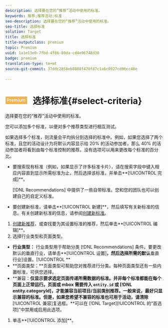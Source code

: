 ```yaml
---
description: 选择要在您的“推荐”活动中使用的标准。
keywords: 推荐;推荐活动;标准
seo-description: 选择要在您的“推荐”活动中使用的标准。
seo-title: 选择标准
solution: Target
title: 选择标准
title-outputclass: premium
topic: Premium
uuid: 1a1e13e0-7fbd-4f86-80da-cd4e96748d30
badge: premium
translation-type: tm+mt
source-git-commit: 37ddc2858eb8088f470f87c1a6c0927cd96cc48e

---
```



# ![PREMIUM](/help/assets/premium.png) 选择标准{#select-criteria}

选择要在您的“推荐”活动中使用的标准。

您可以添加多个标准，以便对多个推荐类型进行相互测试。

如果选择多个标准，则流量会平均拆分到选择的标准中。例如，如果您选择了两个标准，且您的活动设计为将默认内容显示给 20% 的活动参加者，那么 40% 的活动参加者将看到由每个标准控制的推荐。没有选项可以用来更改每个标准的百分比。

* 要搜索现有标准（例如，如果显示了许多标准卡片），请在搜索字段中键入相应内容直到显示所需标准为止，然后选择该标准，并单击**[!UICONTROL 完成]**。

   [!DNL Recommendations] 中提供了一些自带标准。您和您的团队也可以创建自己的自定义标准。

* 要创建新标准，请单击**[!UICONTROL 新建]**，然后填写有关新标准的信息。有关创建新标准的信息，请参阅[创建新标准](../../c-recommendations/c-algorithms/create-new-algorithm.md#task_8A9CB465F28D44899F69F38AD27352FE)。

1. [创建新推荐](../../c-recommendations/t-create-recs-activity/create-recs-activity.md#task_6874328773C64C44A73F0A130AD3F96F)，或查找要为其设置标准的推荐，然后单击**[!UICONTROL 编辑]**。
1. 选择行业类型和页面类型。

* **行业类型：** 行业类型用于帮助分类 [!DNL Recommendations] 条件。要更改默认的垂直行业，请单击**[!UICONTROL 设置]**，然后选择所需的默认**垂直行业]设置。[!UICONTROL **
* **页面类型：**页面类型可帮助您对推荐进行分类。每种页面类型还有一些内置标准，可供您选择。
* **兼容：**仅显示要求选定页面传递所需数据的标准。并非每个标准都能在每个页面上正常运行。页面或 mbox 需要传入 `entity.id` 或 [!DNL entity.categoryId]，才能兼容当前项目/当前类别推荐。一般来说，最好只显示兼容的标准。但是，如果您希望不兼容的标准也可用于活动，请清除**[!UICONTROL 兼容]复选框。**可以在 [!DNL Target][!UICONTROL  的“首选项]”中禁用或启用此选项。

1. 单击**[!UICONTROL 添加]**。
